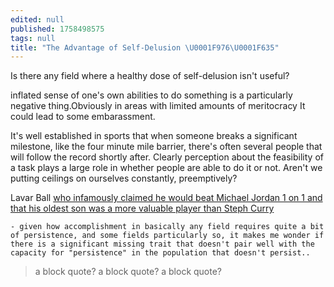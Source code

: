 ```yaml
---
edited: null
published: 1758498575
tags: null
title: "The Advantage of Self-Delusion \U0001F976\U0001F635"
---
```


Is there any field where a healthy dose of self-delusion isn't useful? 

 inflated sense of one's own abilities to do something is a particularly negative thing.Obviously in areas with limited amounts of meritocracy It could lead to some embarassment. 

It's well established in sports that when someone breaks a significant milestone, like the four minute mile barrier, there's often several people that will follow the record shortly after. Clearly perception about the feasibility of a task plays a large role in whether people are able to do it or not. Aren't we putting ceilings on ourselves constantly, preemptively?  

Lavar Ball [who infamously claimed he would beat Michael Jordan 1 on 1 and that his oldest son was a more valuable player than Steph Curry](https://youtu.be/jPtx0Ei1G88?t=10) 


	- given how accomplishment in basically any field requires quite a bit of persistence, and some fields particularly so, it makes me wonder if there is a significant missing trait that doesn't pair well with the capacity for "persistence" in the population that doesn't persist..
> a block quote? 
> a block quote? 
> a block quote?